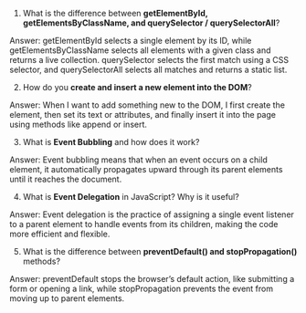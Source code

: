 
1. What is the difference between **getElementById, getElementsByClassName, and querySelector / querySelectorAll**?

Answer: getElementById selects a single element by its ID, while getElementsByClassName selects all elements with a given class and returns a live collection. querySelector selects the first match using a CSS selector, and querySelectorAll selects all matches and returns a static list.

2. How do you **create and insert a new element into the DOM**?

Answer: When I want to add something new to the DOM, I first create the element, then set its text or attributes, and finally insert it into the page using methods like append or insert.

3. What is **Event Bubbling** and how does it work?

Answer: Event bubbling means that when an event occurs on a child element, it automatically propagates upward through its parent elements until it reaches the document.

4. What is **Event Delegation** in JavaScript? Why is it useful?

Answer: Event delegation is the practice of assigning a single event listener to a parent element to handle events from its children, making the code more efficient and flexible.

5. What is the difference between **preventDefault() and stopPropagation()** methods?

Answer: preventDefault stops the browser’s default action, like submitting a form or opening a link, while stopPropagation prevents the event from moving up to parent elements.

